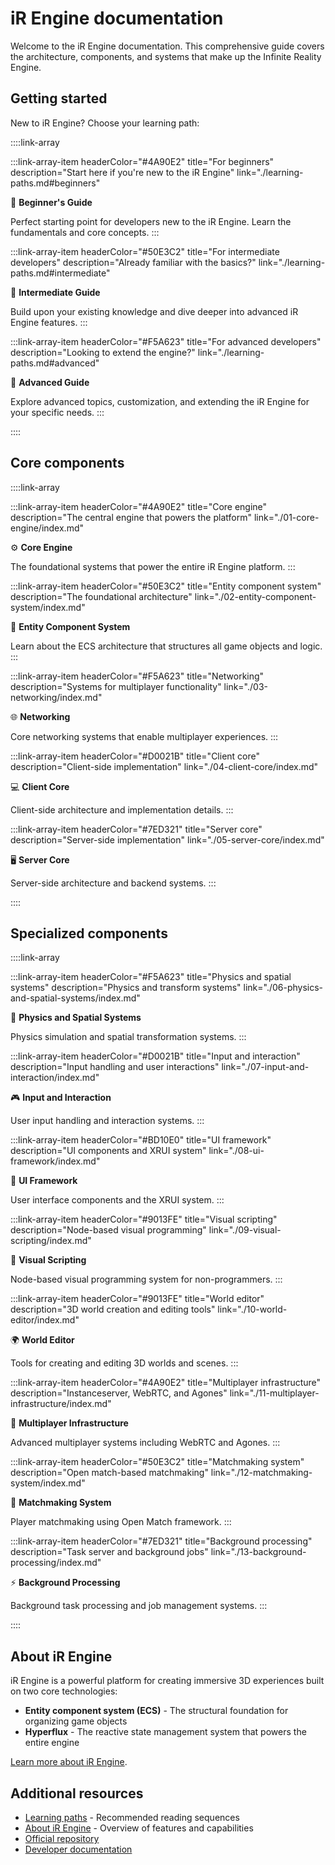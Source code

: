 # iR Engine documentation

Welcome to the iR Engine documentation. This comprehensive guide covers the architecture, components, and systems that make up the Infinite Reality Engine.

## Getting started

New to iR Engine? Choose your learning path:

::::link-array

:::link-array-item
headerColor="#4A90E2"
title="For beginners"
description="Start here if you're new to the iR Engine"
link="./learning-paths.md#beginners"

🌱 **Beginner's Guide**

Perfect starting point for developers new to the iR Engine. Learn the fundamentals and core concepts.
:::

:::link-array-item
headerColor="#50E3C2"
title="For intermediate developers"
description="Already familiar with the basics?"
link="./learning-paths.md#intermediate"

🚀 **Intermediate Guide**

Build upon your existing knowledge and dive deeper into advanced iR Engine features.
:::

:::link-array-item
headerColor="#F5A623"
title="For advanced developers"
description="Looking to extend the engine?"
link="./learning-paths.md#advanced"

🔧 **Advanced Guide**

Explore advanced topics, customization, and extending the iR Engine for your specific needs.
:::

::::

## Core components

::::link-array

:::link-array-item
headerColor="#4A90E2"
title="Core engine"
description="The central engine that powers the platform"
link="./01-core-engine/index.md"

⚙️ **Core Engine**

The foundational systems that power the entire iR Engine platform.
:::

:::link-array-item
headerColor="#50E3C2"
title="Entity component system"
description="The foundational architecture"
link="./02-entity-component-system/index.md"

🧩 **Entity Component System**

Learn about the ECS architecture that structures all game objects and logic.
:::

:::link-array-item
headerColor="#F5A623"
title="Networking"
description="Systems for multiplayer functionality"
link="./03-networking/index.md"

🌐 **Networking**

Core networking systems that enable multiplayer experiences.
:::

:::link-array-item
headerColor="#D0021B"
title="Client core"
description="Client-side implementation"
link="./04-client-core/index.md"

💻 **Client Core**

Client-side architecture and implementation details.
:::

:::link-array-item
headerColor="#7ED321"
title="Server core"
description="Server-side implementation"
link="./05-server-core/index.md"

🖥️ **Server Core**

Server-side architecture and backend systems.
:::

::::

## Specialized components

::::link-array

:::link-array-item
headerColor="#F5A623"
title="Physics and spatial systems"
description="Physics and transform systems"
link="./06-physics-and-spatial-systems/index.md"

🎯 **Physics and Spatial Systems**

Physics simulation and spatial transformation systems.
:::

:::link-array-item
headerColor="#D0021B"
title="Input and interaction"
description="Input handling and user interactions"
link="./07-input-and-interaction/index.md"

🎮 **Input and Interaction**

User input handling and interaction systems.
:::

:::link-array-item
headerColor="#BD10E0"
title="UI framework"
description="UI components and XRUI system"
link="./08-ui-framework/index.md"

🎨 **UI Framework**

User interface components and the XRUI system.
:::

:::link-array-item
headerColor="#9013FE"
title="Visual scripting"
description="Node-based visual programming"
link="./09-visual-scripting/index.md"

🔀 **Visual Scripting**

Node-based visual programming system for non-programmers.
:::

:::link-array-item
headerColor="#9013FE"
title="World editor"
description="3D world creation and editing tools"
link="./10-world-editor/index.md"

🌍 **World Editor**

Tools for creating and editing 3D worlds and scenes.
:::

:::link-array-item
headerColor="#4A90E2"
title="Multiplayer infrastructure"
description="Instanceserver, WebRTC, and Agones"
link="./11-multiplayer-infrastructure/index.md"

🔗 **Multiplayer Infrastructure**

Advanced multiplayer systems including WebRTC and Agones.
:::

:::link-array-item
headerColor="#50E3C2"
title="Matchmaking system"
description="Open match-based matchmaking"
link="./12-matchmaking-system/index.md"

🎲 **Matchmaking System**

Player matchmaking using Open Match framework.
:::

:::link-array-item
headerColor="#7ED321"
title="Background processing"
description="Task server and background jobs"
link="./13-background-processing/index.md"

⚡ **Background Processing**

Background task processing and job management systems.
:::

::::

## About iR Engine

iR Engine is a powerful platform for creating immersive 3D experiences built on two core technologies:

- **Entity component system (ECS)** - The structural foundation for organizing game objects
- **Hyperflux** - The reactive state management system that powers the entire engine

[Learn more about iR Engine](./about.md).

## Additional resources

- [Learning paths](./learning-paths.md) - Recommended reading sequences
- [About iR Engine](./about.md) - Overview of features and capabilities
- [Official repository](https://github.com/ir-engine/ir-engine)
- [Developer documentation](https://github.com/ir-engine/developer-docs)
